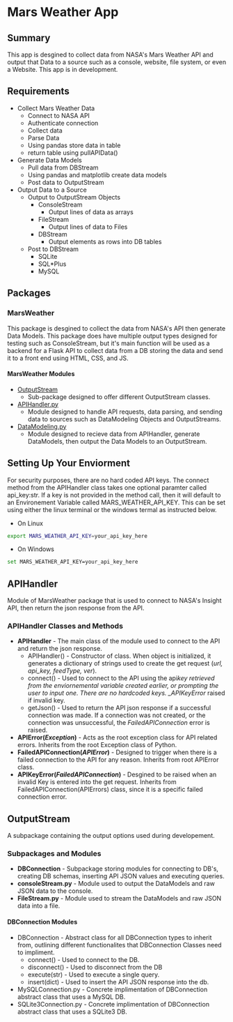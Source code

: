 # Mars Weather App

## Summary

This app is desgined to collect data from NASA's Mars Weather API and output that Data to a source such as a console, website, file system, or even a Website. This app is in development.

## Requirements

- Collect Mars Weather Data
  - Connect to NASA API
  - Authenticate connection
  - Collect data
  - Parse Data
  - Using pandas store data in table
  - return table using pullAPIData()
- Generate Data Models
  - Pull data from DBStream
  - Using pandas and matplotlib create data models
  - Post data to OutputStream
- Output Data to a Source
  - Output to OutputStream Objects
    - ConsoleStream
      - Output lines of data as arrays
    - FileStream
      - Output lines of data to Files
    - DBStream
      - Output elements as rows into DB tables
  - Post to DBStream
    - SQLite
    - SQL\*Plus
    - MySQL

## Packages

### MarsWeather

This package is desgined to collect the data from NASA's API then generate Data Models. This package does have multiple output types designed for testing such as ConsoleStream, but it's main function will be used as a backend for a Flask API to collect data from a DB storing the data and send it to a front end using HTML, CSS, and JS.

#### MarsWeather Modules

- [OutputStream](OutputStream)
  - Sub-package designed to offer different OutputStream classes.
- [APIHandler.py](APIHandler)
  - Module designed to handle API requests, data parsing, and sending data to sources such as DataModeling Objects and OutputStreams.
- [DataModeling.py](DataModeling.py)
  - Module designed to recieve data from APIHandler, generate DataModels, then output the Data Models to an OutputStream.

## Setting Up Your Enviorment

For security purposes, there are no hard coded API keys. The connect method from the APIHandler class takes one optional paramter called api_key:str. If a key is not provided in the method call, then it will default to an Environement Variable called MARS_WEATHER_API_KEY. This can be set using either the linux terminal or the windows termal as instructed below.

- On Linux

```bash
export MARS_WEATHER_API_KEY=your_api_key_here
```

- On Windows

```bash
set MARS_WEATHER_API_KEY=your_api_key_here
```

## APIHandler

Module of MarsWeather package that is used to connect to NASA's Insight API, then return the json response from the API.

### APIHandler Classes and Methods

- **APIHandler** - The main class of the module used to connect to the API and return the json response.
  - APIHandler() - Constructor of class. When object is initialized, it generates a dictionary of strings used to create the get request (_url, api_key, feedType, ver_).
  - connect() - Used to connect to the API using the api*key retrieved from the enviornemental variable created earlier, or prompting the user to input one. There are no hardcoded keys. \_APIKeyError* raised if invalid key.
  - getJson() - Used to return the API json response if a successful connection was made. If a connection was not created, or the connection was unsuccessful, the _FailedAPIConnection_ error is raised.
- **APIError(_Exception_)** - Acts as the root exception class for API related errors. Inherits from the root Exception class of Python.
- **FailedAPIConnection(_APIError_)** - Designed to trigger when there is a failed connection to the API for any reason. Inherits from root APIError class.
- **APIKeyError(_FailedAPIConnection_)** - Desgined to be raised when an invalid Key is entered into the get request. Inherits from FailedAPIConnection(APIErrors) class, since it is a specific failed connection error.

## OutputStream

A subpackage containing the output options used during developement.

### Subpackages and Modules

- **DBConnection** - Subpackage storing modules for connecting to DB's, creating DB schemas, inserting API JSON values and executing queries.
- **consoleStream.py** - Module used to output the DataModels and raw JSON data to the console.
- **FileStream.py** - Module used to stream the DataModels and raw JSON data into a file.

#### DBConnection Modules

- DBConnection - Abstract class for all DBConnection types to inherit from, outlining different functionalites that DBConnection Classes need to impliment.
  - connect() - Used to connect to the DB.
  - disconnect() - Used to disconnect from the DB
  - execute(str) - Used to execute a single query.
  - insert(dict) - Used to insert the API JSON response into the db.
- MySQLConnection.py - Concrete implimentation of DBConnection abstract class that uses a MySQL DB.
- SQLite3Connection.py - Concrete implimentation of DBConnection abstract class that uses a SQLite3 DB.
